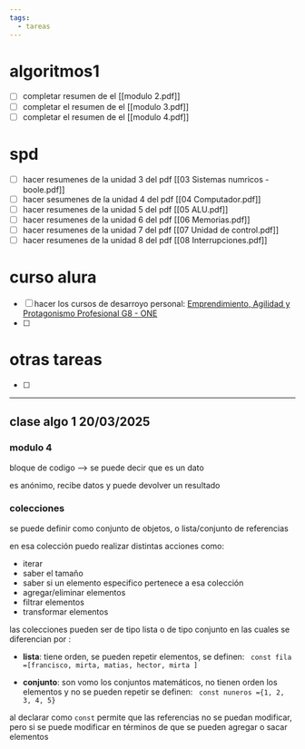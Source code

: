 ```yaml
---
tags:
  - tareas
---
```

# algoritmos1 

- [ ] completar resumen de el [[modulo 2.pdf]]
- [ ] completar el resumen de el [[modulo 3.pdf]]
- [ ] completar el resumen de el [[modulo 4.pdf]]

# spd

- [ ] hacer resumenes de la unidad 3 del pdf [[03 Sistemas numricos - boole.pdf]]
- [ ] hacer sesumenes de la unidad 4 del pdf [[04 Computador.pdf]]
- [ ] hacer resumenes de la unidad 5 del pdf [[05 ALU.pdf]]
- [ ] hacer resumenes de la unidad 6 del pdf [[06 Memorias.pdf]]
- [ ] hacer resumenes de la unidad 7 del pdf [[07 Unidad de control.pdf]]
- [ ] hacer resumenes de la unidad 8 del pdf [[08 Interrupciones.pdf]]

# curso alura

- [ ] hacer los cursos de desarroyo personal: [Emprendimiento, Agilidad y Protagonismo Profesional G8 - ONE](https://app.aluracursos.com/formacion-emprendimiento-agilidad-y-protagonismo-profesional-grupo8-one)
- [ ] 

# otras tareas


- [ ] 

---


## clase algo 1 20/03/2025
### modulo 4


bloque de codigo --> se puede decir que es un dato 

es anónimo, recibe datos y puede devolver un resultado 


### colecciones 

se puede definir como conjunto de objetos, o lista/conjunto de referencias 

en esa colección puedo realizar distintas acciones como:

- iterar 
- saber el tamaño
- saber si un elemento especifico pertenece a esa colección 
- agregar/eliminar elementos 
- filtrar elementos 
- transformar elementos

las colecciones pueden ser de tipo lista o de tipo conjunto en las cuales se diferencian por : 

- **lista**: tiene orden, se pueden repetir elementos, se definen: ` const fila =[francisco, mirta, matias, hector, mirta ]`

- **conjunto**: son vomo los conjuntos matemáticos, no tienen orden los elementos y no se pueden repetir se definen: ` const nuneros ={1, 2, 3, 4, 5}`

al declarar como ` const ` permite que las referencias no se puedan modificar, pero si se puede modificar en términos de que se pueden agregar o sacar elementos 